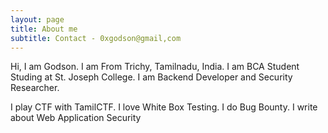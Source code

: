 ```yaml
---
layout: page
title: About me
subtitle: Contact - 0xgodson@gmail,com
---
```


Hi, I am Godson. I am From Trichy, Tamilnadu, India. I am BCA Student Studing at St. Joseph College. I am Backend Developer and Security Researcher.

I play CTF with TamilCTF. I love White Box Testing. I do Bug Bounty. I write about Web Application Security
